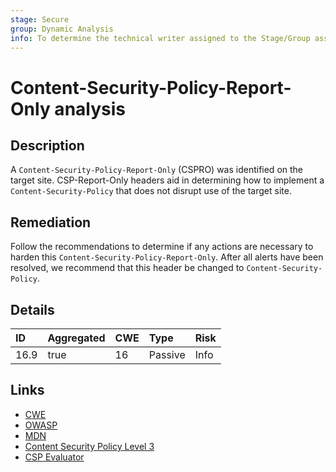 ```yaml
---
stage: Secure
group: Dynamic Analysis
info: To determine the technical writer assigned to the Stage/Group associated with this page, see https://about.gitlab.com/handbook/product/ux/technical-writing/#assignments
---
```


# Content-Security-Policy-Report-Only analysis

## Description

A `Content-Security-Policy-Report-Only` (CSPRO) was identified on the target site. CSP-Report-Only headers
aid in determining how to implement a `Content-Security-Policy` that does not disrupt use of the target
site.

## Remediation

Follow the recommendations to determine if any actions are necessary to harden this `Content-Security-Policy-Report-Only`.
After all alerts have been resolved, we recommend that this header be changed to `Content-Security-Policy`.

## Details

| ID | Aggregated | CWE | Type | Risk |
|:---|:--------|:--------|:--------|:--------|
| 16.9 | true | 16 | Passive | Info |

## Links

- [CWE](https://cwe.mitre.org/data/definitions/16.html)
- [OWASP](https://cheatsheetseries.owasp.org/cheatsheets/Content_Security_Policy_Cheat_Sheet.html)
- [MDN](https://developer.mozilla.org/en-US/docs/Web/HTTP/CSP)
- [Content Security Policy Level 3](https://www.w3.org/TR/CSP3/)
- [CSP Evaluator](https://csp-evaluator.withgoogle.com/)
